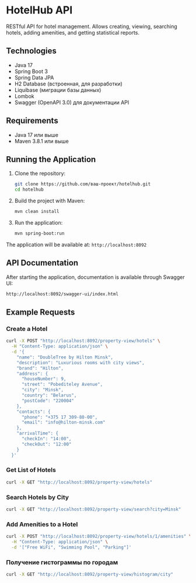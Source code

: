 # HotelHub API
RESTful API for hotel management. Allows creating, viewing, searching hotels, adding amenities, and getting statistical reports.
## Technologies
- Java 17
- Spring Boot 3
- Spring Data JPA
- H2 Database (встроенная, для разработки)
- Liquibase (миграции базы данных)
- Lombok
- Swagger (OpenAPI 3.0) для документации API
## Requirements
- Java 17 или выше
- Maven 3.8.1 или выше
## Running the Application
1. Clone the repository:
   ```bash
   git clone https://github.com/ваш-проект/hotelhub.git
   cd hotelhub
   ```
2. Build the project with Maven:
   ```bash
   mvn clean install
   ```
3. Run the application:
   ```bash
   mvn spring-boot:run
   ```
The application will be available at: `http://localhost:8092`
## API Documentation
After starting the application, documentation is available through Swagger UI:
```bash
http://localhost:8092/swagger-ui/index.html
   ```
## Example Requests
### Create a Hotel
```bash
curl -X POST "http://localhost:8092/property-view/hotels" \
  -H "Content-Type: application/json" \
  -d '{
    "name": "DoubleTree by Hilton Minsk",
    "description": "Luxurious rooms with city views",
    "brand": "Hilton",
    "address": {
      "houseNumber": 9,
      "street": "Pobediteley Avenue",
      "city": "Minsk",
      "country": "Belarus",
      "postCode": "220004"
    },
    "contacts": {
      "phone": "+375 17 309-80-00",
      "email": "info@hilton-minsk.com"
    },
    "arrivalTime": {
      "checkIn": "14:00",
      "checkOut": "12:00"
    }
  }'
```
### Get List of Hotels
```bash
curl -X GET "http://localhost:8092/property-view/hotels"
```
### Search Hotels by City
```bash
curl -X GET "http://localhost:8092/property-view/search?city=Minsk"
```
### Add Amenities to a Hotel
```bash
curl -X POST "http://localhost:8092/property-view/hotels/1/amenities" \
  -H "Content-Type: application/json" \
  -d '["Free WiFi", "Swimming Pool", "Parking"]'
```
### Получение гистограммы по городам
```bash
curl -X GET "http://localhost:8092/property-view/histogram/city"
```

